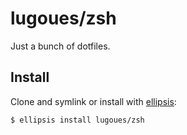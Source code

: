 # lugoues/zsh
Just a bunch of dotfiles.

## Install
Clone and symlink or install with [ellipsis][ellipsis]:

```
$ ellipsis install lugoues/zsh
```

[ellipsis]: http://ellipsis.sh
